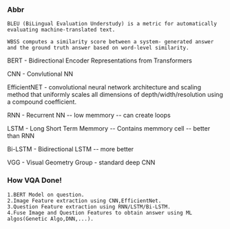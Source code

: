 ### Abbr
    BLEU (BiLingual Evaluation Understudy) is a metric for automatically evaluating machine-translated text.

    WBSS computes a similarity score between a system- generated answer and the ground truth answer based on word-level similarity.

BERT -  Bidirectional Encoder Representations from Transformers

CNN - Convlutional NN

EfficientNET - convolutional neural network architecture and scaling method that uniformly scales all dimensions of depth/width/resolution using a compound coefficient.

RNN - Recurrent NN -- low memmory -- can create loops

LSTM - Long Short Term Memmory -- Contains memmory cell -- better than RNN

Bi-LSTM - Bidirectional LSTM -- more better

VGG - Visual Geometry Group - standard deep CNN


### How VQA Done!

    1.BERT Model on question.
    2.Image Feature extraction using CNN,EfficientNet.
    3.Question Feature extraction using RNN/LSTM/Bi-LSTM.
    4.Fuse Image and Question Features to obtain answer using ML algos(Genetic Algo,DNN,...).
